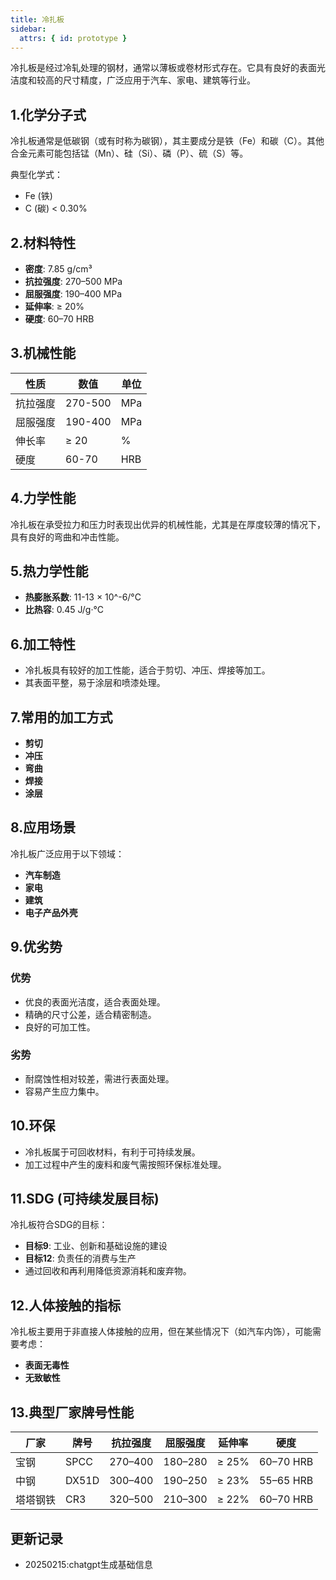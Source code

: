 ```yaml
---
title: 冷扎板
sidebar:
  attrs: { id: prototype }
---
```


冷扎板是经过冷轧处理的钢材，通常以薄板或卷材形式存在。它具有良好的表面光洁度和较高的尺寸精度，广泛应用于汽车、家电、建筑等行业。

## 1.化学分子式
冷扎板通常是低碳钢（或有时称为碳钢），其主要成分是铁（Fe）和碳（C）。其他合金元素可能包括锰（Mn）、硅（Si）、磷（P）、硫（S）等。

典型化学式：  
- Fe (铁)
- C (碳) < 0.30%

## 2.材料特性
- **密度**: 7.85 g/cm³  
- **抗拉强度**: 270–500 MPa  
- **屈服强度**: 190–400 MPa  
- **延伸率**: ≥ 20%  
- **硬度**: 60–70 HRB

## 3.机械性能

| 性质              | 数值              | 单位   |
|-------------------|-------------------|--------|
| 抗拉强度          | 270-500           | MPa    |
| 屈服强度          | 190-400           | MPa    |
| 伸长率            | ≥ 20              | %      |
| 硬度              | 60-70             | HRB    |

## 4.力学性能
冷扎板在承受拉力和压力时表现出优异的机械性能，尤其是在厚度较薄的情况下，具有良好的弯曲和冲击性能。

## 5.热力学性能
- **热膨胀系数**: 11-13 × 10^-6/°C  
- **比热容**: 0.45 J/g·°C

## 6.加工特性
- 冷扎板具有较好的加工性能，适合于剪切、冲压、焊接等加工。
- 其表面平整，易于涂层和喷漆处理。

## 7.常用的加工方式
- **剪切**  
- **冲压**  
- **弯曲**  
- **焊接**  
- **涂层**

## 8.应用场景
冷扎板广泛应用于以下领域：
- **汽车制造**
- **家电**
- **建筑**
- **电子产品外壳**

## 9.优劣势

### 优势
- 优良的表面光洁度，适合表面处理。
- 精确的尺寸公差，适合精密制造。
- 良好的可加工性。

### 劣势
- 耐腐蚀性相对较差，需进行表面处理。
- 容易产生应力集中。

## 10.环保
- 冷扎板属于可回收材料，有利于可持续发展。
- 加工过程中产生的废料和废气需按照环保标准处理。

## 11.SDG (可持续发展目标)
冷扎板符合SDG的目标：
- **目标9**: 工业、创新和基础设施的建设
- **目标12**: 负责任的消费与生产
- 通过回收和再利用降低资源消耗和废弃物。

## 12.人体接触的指标
冷扎板主要用于非直接人体接触的应用，但在某些情况下（如汽车内饰），可能需要考虑：
- **表面无毒性**  
- **无致敏性**

## 13.典型厂家牌号性能

| 厂家           | 牌号      | 抗拉强度     | 屈服强度     | 延伸率       | 硬度      |
|----------------|-----------|--------------|--------------|--------------|-----------|
| 宝钢           | SPCC      | 270–400      | 180–280      | ≥ 25%        | 60–70 HRB |
| 中钢           | DX51D     | 300–400      | 190–250      | ≥ 23%        | 55–65 HRB |
| 塔塔钢铁       | CR3       | 320–500      | 210–300      | ≥ 22%        | 60–70 HRB |


## 更新记录
* 20250215:chatgpt生成基础信息